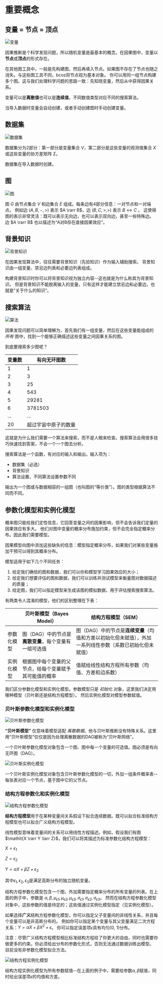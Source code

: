 # 重要概念

## 变量 = 节点 = 顶点

![变量](../_media/variables_schema.png)

因果推断是个科学发现问题，所以随机变量是最基本的概念。在因果图中，变量以**节点**或**顶点**的形式存在。

在其他图工具中，一般是先构建图，然后再填入节点。如果图不存在了节点也随之消失。与这些图工具不同，bcoz将节点视为基本对象。
你可以用同一组节点构建多个图。这与我们处理科学问题的思路一致：先知晓变量，然后从中获得因果关系。

变量可以是**离散值**也可以是**连续值**，不同数值类型对应不同的搜索算法。

当导入数据时变量会自动创建，或者手动创建图时手动创建变量。

## 数据集

![数据集](../_media/dataset_schema.png)

数据集分为2部分：第一部分是变量集合 $V$，第二部分是这些变量的观测值集合 $X$ 或这些变量的协方差矩阵 $\Sigma$。

数据集在导入数据时创建。

## 图

![图](../_media/graph_schema.png)

图 $G$ 由节点集合 $V$ 和边集合 $E$ 组成。每条边有4部分信息：一对节点和一对端点。
例如边 $(A, B, -, >)$ 表示 $A \rarr B$，边 $(B, C, >, >)$ 表示 $B \leftrightarrow C$ 。
这使得图的表示非常灵活：既可以表示无向边，也可以表示双向边，甚至一些特殊边。
边 $A \rarr B$ 也以描述为“A对B存在直接因果效应”。

## 背景知识

![背景知识](../_media/knowledge_schema.png)

在因果发现算法中，往往需要背景知识（先验知识）作为输入辅助搜索。
背景知识由一组变量、禁忌边列表和必要边列表组成。

构建背景知识时你可以将背景知识视为独立内容--这也就是为什么称其为背景知识。
但是背景知识不能脱离输入的变量，只有这样才能建立禁忌边和必要边，也就是“关于什么的知识”。

## 搜索算法

![算法](../_media/search_schema.png)

因果发现问题可以简单理解为，首先我们有一组变量，然后在这些变量能组成的 *所有* 图中，找到一个能够正确描述这些变量之间因果关系的图。

到底要搜索多少图呢？

| 变量数 | 有向无环图数 |
| ----- | -----------|
| 1     | 1          |
| 2     | 3          |
| 3     | 25         |
| 4     | 543        |
| 5     | 29281      |
| 6     | 3781503    |
| ...   | ...        |
| 20    | 超过宇宙中原子的数量    |

这就是为什么我们需要一个算法来搜索，而不是人眼来检查。搜索算法会用很多技巧快速找到答案，不会一个一个图去分析。

搜索算法是一个函数，有对应的输入和输出。输入项为：

* 数据集（必选）
* 背景知识
* 算法设置，不同算法设置参数不同

输出为一个图或与数据相容的一组图（也叫图的“等价类”）。图的类型根据算法不同而不同。

## 参数化模型和实例化模型

概率图只能给我们定性信息，它回答变量之间的因果影响，但不会告诉我们定量的因果效应有多大。
他们对图中变量的概率分布施加约束，但不会完全指定概率分布。因此我们需要模型。

因果模型向图中添加这些缺失的信息：模型指定概率分布，如果我们对某些变量施加干预可以得到其概率分布。

模型适用于如下几个不同任务：

1. 给定我们确信的图和数据，我们可以你和模型学习因果效应的大小；
2. 给定我们想要评估的图和数据，我们可以训练并测试模型来衡量图对数据描述的质量；
3. 给定图，我们可以指定模型来生成该图的模拟数据，用于评估搜索搜索算法。

有两类令人混淆的模型，他们的区别整理在下表：

| | 贝叶斯模型（Bayes Model） | 结构方程模型（SEM） |
| --- | --- | --- |
| 参数化模型 | 图（DAG）中的节点是**离散变量**，每个变量有一组可选值 | 图（DAG）中的节点是**连续变量**（均值和方差以初始化但未赋值），外加一系列线性参数（系数已初始化但未赋值）|
| 实例化模型 | 根据图中每个变量的父节点，给每个变量赋予其可能值的概率| 值赋给线性结构方程所有参数（均值、方差和边系数）|

我们区分参数化模型和实例化模型。参数模型只是 *初始化* 对象，这里我们决定用哪种模型（贝叶斯还是结构方程模型）。
然后实例化模型对模型参数赋值。

### 贝叶斯参数化模型和实例化模型

![贝叶斯参数化模型](../_media/bayes_pm_schema.png)

**“贝叶斯模型”** 仅意味着模型适配 *离散数据*。他与贝叶斯推断没有特殊关系。这里用“贝叶斯模型”仅仅是因为处理离散数据的DAG被称为“贝叶斯网络”。

一个贝叶斯参数化模型对象包含一个图、图中每一个变量的可选值。图必须是有向无环图（DAG）。

![贝叶斯实例化模型](../_media/bayes_im_schema.png)

一个贝叶斯实例化模型对象包含贝叶斯参数化模型的一切，外加一组条件概率表--每张表对应一个节点，基于图中它的父节点。

### 结构方程参数化和实例化模型

![结构方程参数化模型](../_media/sem_pm_schema.png)

**结构方程模型**用于在某种变量间关系假设下拟合连续数据。既可以拟合标准结构方程模型也可以拟合广义结构方程模型。

线性模型意味着变量间的关系可以用线性方程描述。例如，假设我们有图 $\mathit{X \rarr Y \larr Z}$，我们可以将其描述为标准参数化结构方程模型：

$\mathit{X = \epsilon_1}$

$\mathit{Z = \epsilon_2}$

$\mathit{Y = \alpha X + \beta Z + \epsilon_3}$

其中$\epsilon_1, \epsilon_2, \epsilon_3$是满足高斯分布的独立随机变量。

结构方程参数化模型包含一个图，外加需要指定概率分布的所有变量的列表。在上面的例子中，参数是
$\mathit{\alpha, \beta, \mu_{\epsilon1}, \mu_{\epsilon2}, \mu_{\epsilon3}, \sigma_{\epsilon1}, \sigma_{\epsilon2}, \sigma_{\epsilon3}}$。
然而在结构方程参数化模型对象中，这些参数的值是待定的；这些值通过实例化模型指定（见实例化模型）。

如果选择**广义**结构方程参数化模型，你可以指定父子变量间的非线性关系，并且每个变量可以是非高斯分布的。
例如你可以指定某个变量与其父变量满足二次方程关系：$\mathit{Y = \alpha X + \beta X^2 + \epsilon}$。
你可以指定误差项$\epsilon$具有均匀(0, 1)分布。

注意：尽管广义结构方程模型相比标准结构方程给了你更大的自由，同时也需要你做更多的约束。你必须给出分布的参数化形式，否则无法通过数据训练出模型。
目前没有非参数化模型拟合方法。

![结构方程实例化模型](../_media/sem_im_schema.png)

结构方程实例化模型为所有参数赋值--在上面的例子中，需要给参数$\mathit{\alpha, \beta}$赋值，同时给出误差项$\mathit{\epsilon}$的均值和方差。

